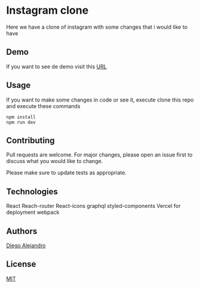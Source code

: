 # Instagram clone

Here we have a clone of instagram with some changes that i would like to have

## Demo

If you want to see de demo visit this [URL](https://instagram-clone-bay.vercel.app/)

## Usage
If you want to make some changes in code or see it, execute clone this repo and execute these commands

```
npm install
npm run dev
```

## Contributing
Pull requests are welcome. For major changes, please open an issue first to discuss what you would like to change.

Please make sure to update tests as appropriate.

## Technologies
React 
Reach-router
React-icons
graphql
styled-components
Vercel for deployment
webpack

## Authors
[Diego Alejandro](https://github.com/alejandro2706)

## License
[MIT](https://choosealicense.com/licenses/mit/)